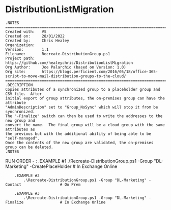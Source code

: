 # DistributionListMigration
    .NOTES
    ===========================================================================
    Created with: 	VS
    Created on:   	28/01/2022
    Created by:   	Chris Healey
    Organization: 
    Version:        1.1	
    Filename:       Recreate-DistributionGroup.ps1
    Project path:   https://github.com/healeychris/DistributionListMigration
    Org Author:     Joe Palarchio (based on Version: 1.0) 
    Org site:       https://blogs.perficient.com/2016/05/18/office-365-script-to-move-mail-distribution-groups-to-the-cloud/
    ===========================================================================
    .DESCRIPTION
    Copies attributes of a synchronized group to a placeholder group and CSV file.  After 
    initial export of group attributes, the on-premises group can have the attribute
    "AdminDescription" set to "Group_NoSync" which will stop it from be synchronized.
    The "-Finalize" switch can then be used to write the addresses to the new group and
    convert the name.  The final group will be a cloud group with the same attributes as
    the previous but with the additional ability of being able to be "self-managed".
    Once the contents of the new group are validated, the on-premises group can be deleted.
    .NOTES

RUN ORDER - :
    	.EXAMPLE #1
        	.\Recreate-DistributionGroup.ps1 -Group "DL-Marketing" -CreatePlaceHolder       # In Exchange Online

    	.EXAMPLE #2
            .\Recreate-DistributionGroup.ps1 -Group "DL-Marketing" -Contact                 # On Prem
        	
        .EXAMPLE #3
            .\Recreate-DistributionGroup.ps1 -Group "DL-Marketing" -Finalize                # In Exchange Online
